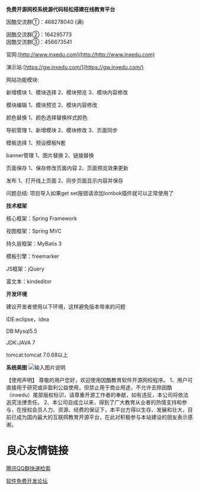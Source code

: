 **免费开源网校系统源代码轻松搭建在线教育平台**

因酷交流群①：468278040 (满) 

 因酷交流群②：164295773  
 因酷交流群③：456673541  

官网:[http://www.inxedu.com](http://http://www.inxedu.com) 

演示站:[https://gw.inxedu.com/](https://gw.inxedu.com/) 

网站功能模块: 

新增模块 
1、模块选择 2、模块预览 3、模块内容修改 

模块编辑 
1、模块预览 2、模块内容修改 

颜色替换 
1、颜色选择替换样式颜色 

导航管理 
1、新增模块 2、模块修改 3、页面同步 

模板选择 
1、预设模板N套 

banner管理 
1、图片替换 2、链接替换 

页面保存 
1、保存修改页面内容 2、页面预览效果更新 

发布 
1、打开线上页面 2、同步页面显示内容并保存 

问题总结:
项目导入如果get set报错请添加lombok插件就可以正常使用了 

**技术框架**   

核心框架：Spring Framework 

视图框架：Spring MVC  

持久层框架：MyBatis 3 

模板引擎：freemarker 

JS框架：jQuery 

富文本：kindeditor 

**开发环境** 

建议开发者使用以下环境，这样避免版本带来的问题 

IDE:eclipse，idea 

DB:Mysql5.5 

JDK:JAVA 7 

tomcat:tomcat 7.0.68以上 


**系统美图**
![输入图片说明](https://git.oschina.net/uploads/images/2017/0503/213335_3670254a_515545.png "首页")

【使用声明】
尊敬的用户您好，欢迎使用因酷教育软件开源网校程序。
1、用户可直接用于研究或非盈利公益使用，但禁止用于商业用途，不允许去除因酷（inxedu）尾部版权标识，请尊重开源工作者的奉献，如有违反，本公司将依法追究法律责任。
2、本公司自成立以来，得到了广大教育从业者的热情支持和参与，在授权会员人力、资源、经费的保证下，本平台方得以生存、发展和壮大，目前已成为国内最大的互联网教育开源平台，在此对积极参与本站建设的朋友表示感谢。

 # 良心友情链接

[腾讯QQ群快速检索](http://u.720life.cn/s/8cf73f7c)

[软件免费开发论坛](http://u.720life.cn/s/bbb01dc0)
